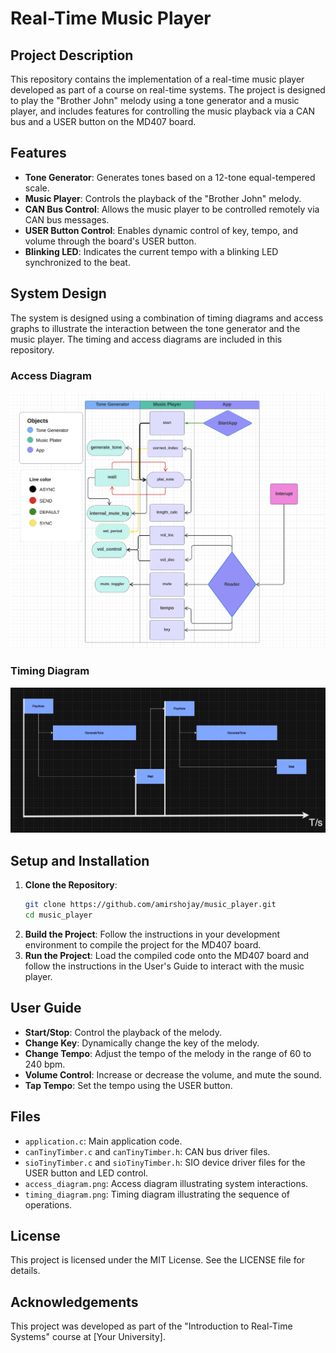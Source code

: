 # Real-Time Music Player

## Project Description
This repository contains the implementation of a real-time music player developed as part of a course on real-time systems. The project is designed to play the "Brother John" melody using a tone generator and a music player, and includes features for controlling the music playback via a CAN bus and a USER button on the MD407 board.

## Features
- **Tone Generator**: Generates tones based on a 12-tone equal-tempered scale.
- **Music Player**: Controls the playback of the "Brother John" melody.
- **CAN Bus Control**: Allows the music player to be controlled remotely via CAN bus messages.
- **USER Button Control**: Enables dynamic control of key, tempo, and volume through the board's USER button.
- **Blinking LED**: Indicates the current tempo with a blinking LED synchronized to the beat.

## System Design
The system is designed using a combination of timing diagrams and access graphs to illustrate the interaction between the tone generator and the music player. The timing and access diagrams are included in this repository.

### Access Diagram
![Access Diagram](access_diagram.png)

### Timing Diagram
![Timing Diagram](timing_diagram.png)

## Setup and Installation
1. **Clone the Repository**:
    ```bash
    git clone https://github.com/amirshojay/music_player.git
    cd music_player
    ```
2. **Build the Project**: Follow the instructions in your development environment to compile the project for the MD407 board.
3. **Run the Project**: Load the compiled code onto the MD407 board and follow the instructions in the User's Guide to interact with the music player.

## User Guide
- **Start/Stop**: Control the playback of the melody.
- **Change Key**: Dynamically change the key of the melody.
- **Change Tempo**: Adjust the tempo of the melody in the range of 60 to 240 bpm.
- **Volume Control**: Increase or decrease the volume, and mute the sound.
- **Tap Tempo**: Set the tempo using the USER button.

## Files
- `application.c`: Main application code.
- `canTinyTimber.c` and `canTinyTimber.h`: CAN bus driver files.
- `sioTinyTimber.c` and `sioTinyTimber.h`: SIO device driver files for the USER button and LED control.
- `access_diagram.png`: Access diagram illustrating system interactions.
- `timing_diagram.png`: Timing diagram illustrating the sequence of operations.

## License
This project is licensed under the MIT License. See the LICENSE file for details.

## Acknowledgements
This project was developed as part of the "Introduction to Real-Time Systems" course at [Your University].

